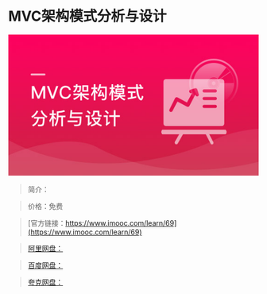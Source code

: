 # MVC架构模式分析与设计

![img](../../assets/5fe442dc0001b91905400304.jpg)

> 简介：

> 价格：免费

> [官方链接：https://www.imooc.com/learn/69](https://www.imooc.com/learn/69)

> [阿里网盘：]()

> [百度网盘：]()

> [夸克网盘：]()
